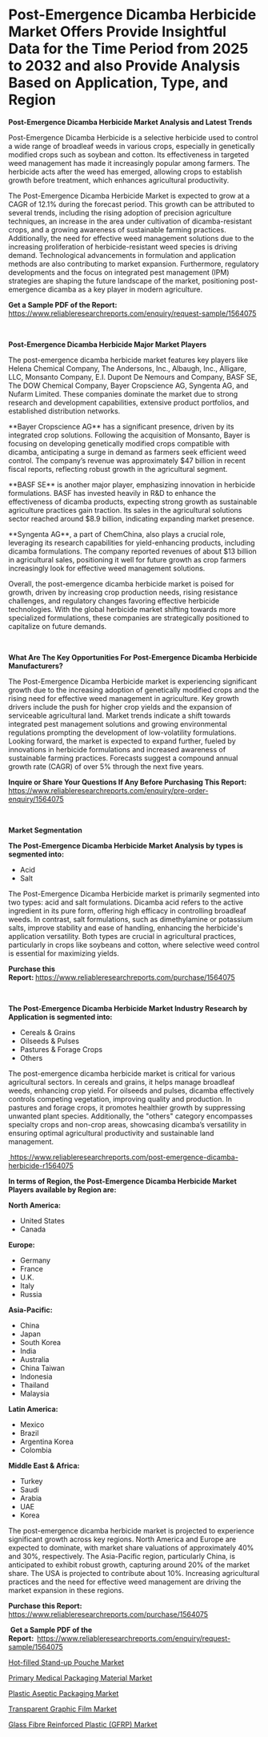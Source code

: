 <p><h1>Post-Emergence Dicamba Herbicide Market Offers Provide Insightful Data for the Time Period from 2025 to 2032 and also Provide Analysis Based on Application, Type, and Region</h1></p><p><strong>Post-Emergence Dicamba Herbicide Market Analysis and Latest Trends</strong></p>
<p><p>Post-Emergence Dicamba Herbicide is a selective herbicide used to control a wide range of broadleaf weeds in various crops, especially in genetically modified crops such as soybean and cotton. Its effectiveness in targeted weed management has made it increasingly popular among farmers. The herbicide acts after the weed has emerged, allowing crops to establish growth before treatment, which enhances agricultural productivity.</p><p>The Post-Emergence Dicamba Herbicide Market is expected to grow at a CAGR of 12.1% during the forecast period. This growth can be attributed to several trends, including the rising adoption of precision agriculture techniques, an increase in the area under cultivation of dicamba-resistant crops, and a growing awareness of sustainable farming practices. Additionally, the need for effective weed management solutions due to the increasing proliferation of herbicide-resistant weed species is driving demand. Technological advancements in formulation and application methods are also contributing to market expansion. Furthermore, regulatory developments and the focus on integrated pest management (IPM) strategies are shaping the future landscape of the market, positioning post-emergence dicamba as a key player in modern agriculture.</p></p>
<p><strong>Get a Sample PDF of the Report:&nbsp;</strong> <a href="https://www.reliableresearchreports.com/enquiry/request-sample/1564075?utm_campaign=28&utm_medium=2&utm_source=Github&utm_content=ia&utm_term=01022025&utm_id=post-emergence-dicamba-herbicide">https://www.reliableresearchreports.com/enquiry/request-sample/1564075</a></p>
<p>&nbsp;</p>
<p><strong>Post-Emergence Dicamba Herbicide Major Market Players</strong></p>
<p><p>The post-emergence dicamba herbicide market features key players like Helena Chemical Company, The Andersons, Inc., Albaugh, Inc., Alligare, LLC, Monsanto Company, E.I. Dupont De Nemours and Company, BASF SE, The DOW Chemical Company, Bayer Cropscience AG, Syngenta AG, and Nufarm Limited. These companies dominate the market due to strong research and development capabilities, extensive product portfolios, and established distribution networks.</p><p>**Bayer Cropscience AG** has a significant presence, driven by its integrated crop solutions. Following the acquisition of Monsanto, Bayer is focusing on developing genetically modified crops compatible with dicamba, anticipating a surge in demand as farmers seek efficient weed control. The company’s revenue was approximately $47 billion in recent fiscal reports, reflecting robust growth in the agricultural segment.</p><p>**BASF SE** is another major player, emphasizing innovation in herbicide formulations. BASF has invested heavily in R&D to enhance the effectiveness of dicamba products, expecting strong growth as sustainable agriculture practices gain traction. Its sales in the agricultural solutions sector reached around $8.9 billion, indicating expanding market presence.</p><p>**Syngenta AG**, a part of ChemChina, also plays a crucial role, leveraging its research capabilities for yield-enhancing products, including dicamba formulations. The company reported revenues of about $13 billion in agricultural sales, positioning it well for future growth as crop farmers increasingly look for effective weed management solutions.</p><p>Overall, the post-emergence dicamba herbicide market is poised for growth, driven by increasing crop production needs, rising resistance challenges, and regulatory changes favoring effective herbicide technologies. With the global herbicide market shifting towards more specialized formulations, these companies are strategically positioned to capitalize on future demands.</p></p>
<p>&nbsp;</p>
<p><strong>What Are The Key Opportunities For Post-Emergence Dicamba Herbicide Manufacturers?</strong></p>
<p><p>The Post-Emergence Dicamba Herbicide market is experiencing significant growth due to the increasing adoption of genetically modified crops and the rising need for effective weed management in agriculture. Key growth drivers include the push for higher crop yields and the expansion of serviceable agricultural land. Market trends indicate a shift towards integrated pest management solutions and growing environmental regulations prompting the development of low-volatility formulations. Looking forward, the market is expected to expand further, fueled by innovations in herbicide formulations and increased awareness of sustainable farming practices. Forecasts suggest a compound annual growth rate (CAGR) of over 5% through the next five years.</p></p>
<p><strong>Inquire or Share Your Questions If Any Before Purchasing This Report:</strong> <a href="https://www.reliableresearchreports.com/enquiry/pre-order-enquiry/1564075?utm_campaign=28&utm_medium=2&utm_source=Github&utm_content=ia&utm_term=01022025&utm_id=post-emergence-dicamba-herbicide">https://www.reliableresearchreports.com/enquiry/pre-order-enquiry/1564075</a></p>
<p>&nbsp;</p>
<p><strong>Market Segmentation</strong></p>
<p><strong>The Post-Emergence Dicamba Herbicide Market Analysis by types is segmented into:</strong></p>
<p><ul><li>Acid</li><li>Salt</li></ul></p>
<p><p>The Post-Emergence Dicamba Herbicide market is primarily segmented into two types: acid and salt formulations. Dicamba acid refers to the active ingredient in its pure form, offering high efficacy in controlling broadleaf weeds. In contrast, salt formulations, such as dimethylamine or potassium salts, improve stability and ease of handling, enhancing the herbicide's application versatility. Both types are crucial in agricultural practices, particularly in crops like soybeans and cotton, where selective weed control is essential for maximizing yields.</p></p>
<p><strong>Purchase this Report:&nbsp;</strong><a href="https://www.reliableresearchreports.com/purchase/1564075?utm_campaign=28&utm_medium=2&utm_source=Github&utm_content=ia&utm_term=01022025&utm_id=post-emergence-dicamba-herbicide">https://www.reliableresearchreports.com/purchase/1564075</a></p>
<p>&nbsp;</p>
<p><strong>The Post-Emergence Dicamba Herbicide Market Industry Research by Application is segmented into:</strong></p>
<p><ul><li>Cereals & Grains</li><li>Oilseeds & Pulses</li><li>Pastures & Forage Crops</li><li>Others</li></ul></p>
<p><p>The post-emergence dicamba herbicide market is critical for various agricultural sectors. In cereals and grains, it helps manage broadleaf weeds, enhancing crop yield. For oilseeds and pulses, dicamba effectively controls competing vegetation, improving quality and production. In pastures and forage crops, it promotes healthier growth by suppressing unwanted plant species. Additionally, the "others" category encompasses specialty crops and non-crop areas, showcasing dicamba’s versatility in ensuring optimal agricultural productivity and sustainable land management.</p></p>
<p><a href="https://www.reliableresearchreports.com/post-emergence-dicamba-herbicide-r1564075?utm_campaign=28&utm_medium=2&utm_source=Github&utm_content=ia&utm_term=01022025&utm_id=post-emergence-dicamba-herbicide">&nbsp;https://www.reliableresearchreports.com/post-emergence-dicamba-herbicide-r1564075</a></p>
<p><strong>In terms of Region, the Post-Emergence Dicamba Herbicide Market Players available by Region are:</strong></p>
<p>
    <p> <strong> North America: </strong>
        <ul>
            <li>United States</li>
            <li>Canada</li>
        </ul>
        </p> 
    <p> <strong> Europe: </strong>
        <ul>
            <li>Germany</li>
            <li>France</li>
            <li>U.K.</li>
            <li>Italy</li>
            <li>Russia</li>
        </ul>
        </p> 
    <p> <strong> Asia-Pacific: </strong>
        <ul>
            <li>China</li>
            <li>Japan</li>
            <li>South Korea</li>
            <li>India</li>
            <li>Australia</li>
            <li>China Taiwan</li>
            <li>Indonesia</li>
            <li>Thailand</li>
            <li>Malaysia</li>
        </ul>
        </p> 
    <p> <strong> Latin America: </strong>
        <ul>
            <li>Mexico</li>
            <li>Brazil</li>
            <li>Argentina Korea</li>
            <li>Colombia</li>
        </ul>
        </p> 
    <p> <strong> Middle East & Africa: </strong>
        <ul>
            <li>Turkey</li>
            <li>Saudi</li>
            <li>Arabia</li>
            <li>UAE</li>
            <li>Korea</li>
        </ul>
    </p>
    </p>
<p><p>The post-emergence dicamba herbicide market is projected to experience significant growth across key regions. North America and Europe are expected to dominate, with market share valuations of approximately 40% and 30%, respectively. The Asia-Pacific region, particularly China, is anticipated to exhibit robust growth, capturing around 20% of the market share. The USA is projected to contribute about 10%. Increasing agricultural practices and the need for effective weed management are driving the market expansion in these regions.</p></p>
<p><strong>Purchase this Report: </strong><a href="https://www.reliableresearchreports.com/purchase/1564075?utm_campaign=28&utm_medium=2&utm_source=Github&utm_content=ia&utm_term=01022025&utm_id=post-emergence-dicamba-herbicide">https://www.reliableresearchreports.com/purchase/1564075</a></p>
<p>&nbsp;<strong>Get a Sample PDF of the Report:&nbsp;&nbsp;</strong><a href="https://www.reliableresearchreports.com/enquiry/request-sample/1564075?utm_campaign=28&utm_medium=2&utm_source=Github&utm_content=ia&utm_term=01022025&utm_id=post-emergence-dicamba-herbicide">https://www.reliableresearchreports.com/enquiry/request-sample/1564075</a></p>
<p><strong></strong></p>
<p><p><a href="https://github.com/locarol73/Market-Research-Report-List-1/blob/main/hot-filled-stand-up-pouche-market.md?utm_campaign=28&utm_medium=2&utm_source=Github&utm_content=ia&utm_term=01022025&utm_id=post-emergence-dicamba-herbicide">Hot-filled Stand-up Pouche Market</a></p><p><a href="https://github.com/letisharempel95/Market-Research-Report-List-1/blob/main/primary-medical-packaging-material-market.md?utm_campaign=28&utm_medium=2&utm_source=Github&utm_content=ia&utm_term=01022025&utm_id=post-emergence-dicamba-herbicide">Primary Medical Packaging Material Market</a></p><p><a href="https://github.com/ajatawlasta/Market-Research-Report-List-1/blob/main/plastic-aseptic-packaging-market.md?utm_campaign=28&utm_medium=2&utm_source=Github&utm_content=ia&utm_term=01022025&utm_id=post-emergence-dicamba-herbicide">Plastic Aseptic Packaging Market</a></p><p><a href="https://github.com/semiensamuel72378/Market-Research-Report-List-1/blob/main/transparent-graphic-film-market.md?utm_campaign=28&utm_medium=2&utm_source=Github&utm_content=ia&utm_term=01022025&utm_id=post-emergence-dicamba-herbicide">Transparent Graphic Film Market</a></p><p><a href="https://github.com/lehumiston1971679/Market-Research-Report-List-1/blob/main/glass-fibre-reinforced-plastic-gfrp-market.md?utm_campaign=28&utm_medium=2&utm_source=Github&utm_content=ia&utm_term=01022025&utm_id=post-emergence-dicamba-herbicide">Glass Fibre Reinforced Plastic (GFRP) Market</a></p></p>